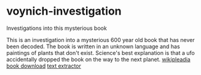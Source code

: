 # voynich-investigation
Investigations into this mysterious book

This is an investigation into a mysterious 600 year old book that has never been decoded. The book is written in an unknown language and has paintings of plants that don't exist. Science's best explanation is that a ufo accidentally dropped the book on the way to the next planet.
[wikipleadia](https://en.wikipedia.org/wiki/Voynich_manuscript)
[book download](https://archive.org/details/TheVoynichManuscript/page/n3/mode/2up)
[text extractor](http://voynich.freie-literatur.de/index.php?show=extractor)

